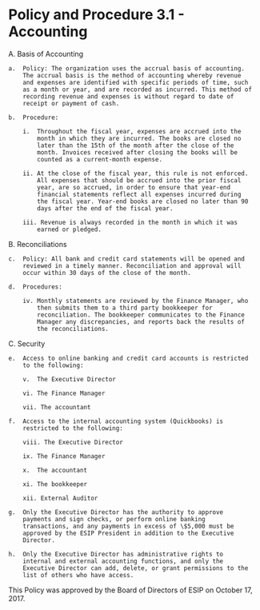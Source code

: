 **Policy and Procedure 3.1 - Accounting**
=========================================

A.  Basis of Accounting

    a.  Policy: The organization uses the accrual basis of accounting.
        The accrual basis is the method of accounting whereby revenue
        and expenses are identified with specific periods of time, such
        as a month or year, and are recorded as incurred. This method of
        recording revenue and expenses is without regard to date of
        receipt or payment of cash.

    b.  Procedure:

        i.  Throughout the fiscal year, expenses are accrued into the
            month in which they are incurred. The books are closed no
            later than the 15th of the month after the close of the
            month. Invoices received after closing the books will be
            counted as a current-month expense.

        ii. At the close of the fiscal year, this rule is not enforced.
            All expenses that should be accrued into the prior fiscal
            year, are so accrued, in order to ensure that year-end
            financial statements reflect all expenses incurred during
            the fiscal year. Year-end books are closed no later than 90
            days after the end of the fiscal year.

        iii. Revenue is always recorded in the month in which it was
            earned or pledged.

B.  Reconciliations

    c.  Policy: All bank and credit card statements will be opened and
        reviewed in a timely manner. Reconciliation and approval will
        occur within 30 days of the close of the month.

    d.  Procedures:

        iv. Monthly statements are reviewed by the Finance Manager, who
            then submits them to a third party bookkeeper for
            reconciliation. The bookkeeper communicates to the Finance
            Manager any discrepancies, and reports back the results of
            the reconciliations.

C.  Security

    e.  Access to online banking and credit card accounts is restricted
        to the following:

        v.  The Executive Director

        vi. The Finance Manager

        vii. The accountant

    f.  Access to the internal accounting system (Quickbooks) is
        restricted to the following:

        viii. The Executive Director

        ix. The Finance Manager

        x.  The accountant

        xi. The bookkeeper

        xii. External Auditor

    g.  Only the Executive Director has the authority to approve
        payments and sign checks, or perform online banking
        transactions, and any payments in excess of \$5,000 must be
        approved by the ESIP President in addition to the Executive
        Director.

    h.  Only the Executive Director has administrative rights to
        internal and external accounting functions, and only the
        Executive Director can add, delete, or grant permissions to the
        list of others who have access.

This Policy was approved by the Board of Directors of ESIP on October
17, 2017.

####
